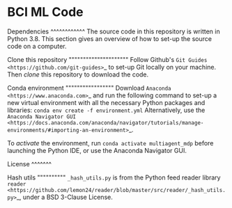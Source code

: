 # BCI ML Code

Dependencies
^^^^^^^^^^^^
The source code in this repository is written in Python 3.8. This section gives an overview of how to set-up the source code on a computer.

Clone this repository
"""""""""""""""""""""
Follow Github's `Git Guides <https://github.com/git-guides>`_ to set-up Git locally on your machine. Then *clone* this repository to download the code.

Conda environment
"""""""""""""""""
Download `Anaconda <https://www.anaconda.com>`_ and run the following command to set-up a new virtual environment with all the necessary Python packages and libraries: 
``conda env create -f environment.yml``
Alternatively, use the `Anaconda Navigator GUI <https://docs.anaconda.com/anaconda/navigator/tutorials/manage-environments/#importing-an-environment>`_.

To *activate* the environment, run ``conda activate multiagent_mdp`` before launching the Python IDE, or use the Anaconda Navigator GUI.

License
^^^^^^^

Hash utils
""""""""""
``_hash_utils.py`` is from the Python feed reader library `reader <https://github.com/lemon24/reader/blob/master/src/reader/_hash_utils.py>`_, under a BSD 3-Clause License.
